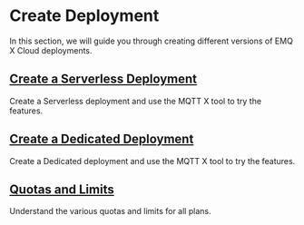 # Create Deployment

In this section, we will guide you through creating different versions of EMQ X Cloud deployments.

## [Create a Serverless Deployment](./serverless.md)

Create a Serverless deployment and use the MQTT X tool to try the features.

## [Create a Dedicated Deployment](./dedicated.md)

Create a Dedicated deployment and use the MQTT X tool to try the features.

## [Quotas and Limits](./restriction.md)
Understand the various quotas and limits for all plans.